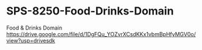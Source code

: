 # SPS-8250-Food-Drinks-Domain
Food &amp; Drinks Domain
https://drive.google.com/file/d/1DgFQu_YOZvrXCsdKKx1vbmBpHfyMGV0o/view?usp=drivesdk
